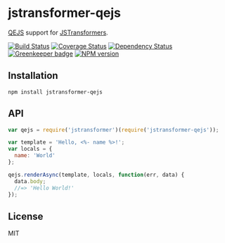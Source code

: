 # jstransformer-qejs

[QEJS](http://github.com/jepso/QEJS) support for [JSTransformers](http://github.com/jstransformers).

[![Build Status](https://img.shields.io/travis/jstransformers/jstransformer-qejs/master.svg)](https://travis-ci.org/jstransformers/jstransformer-qejs)
[![Coverage Status](https://img.shields.io/codecov/c/github/jstransformers/jstransformer-qejs/master.svg)](https://codecov.io/gh/jstransformers/jstransformer-qejs)
[![Dependency Status](https://img.shields.io/david/jstransformers/jstransformer-qejs/master.svg)](http://david-dm.org/jstransformers/jstransformer-qejs)
[![Greenkeeper badge](https://badges.greenkeeper.io/jstransformers/jstransformer-qejs.svg)](https://greenkeeper.io/)
[![NPM version](https://img.shields.io/npm/v/jstransformer-qejs.svg)](https://www.npmjs.org/package/jstransformer-qejs)

## Installation

    npm install jstransformer-qejs

## API

```js
var qejs = require('jstransformer')(require('jstransformer-qejs'));

var template = 'Hello, <%- name %>!';
var locals = {
  name: 'World'
};

qejs.renderAsync(template, locals, function(err, data) {
  data.body;
  //=> 'Hello World!'
});
```

## License

MIT

